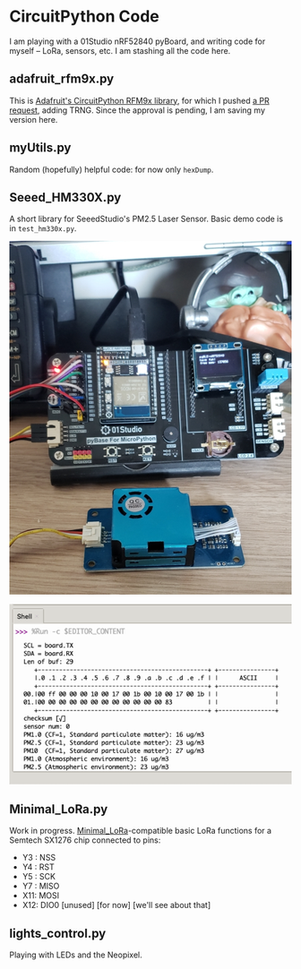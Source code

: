 # CircuitPython Code

I am playing with a 01Studio nRF52840 pyBoard, and writing code for myself – LoRa, sensors, etc. I am stashing all the code here.

## adafruit_rfm9x.py

This is [Adafruit's CircuitPython RFM9x library](https://github.com/adafruit/Adafruit_CircuitPython_RFM9x), for which I pushed [a PR request](https://github.com/adafruit/Adafruit_CircuitPython_RFM9x/pull/64), adding TRNG. Since the approval is pending, I am saving my version here.

## myUtils.py

Random (hopefully) helpful code: for now only `hexDump`.

## Seeed_HM330X.py

A short library for SeeedStudio's PM2.5 Laser Sensor. Basic demo code is in `test_hm330x.py`.

![pyBoard and HM3301](assets/pyBoard%20and%20HM3301.jpg)

![HM3301_Output](assets/HM3301_Output.png)


## Minimal_LoRa.py

Work in progress. [Minimal_LoRa](https://github.com/Kongduino/BastWAN_Minimal_LoRa)-compatible basic LoRa functions for a Semtech SX1276 chip connected to pins:

  * Y3 : NSS
  * Y4 : RST
  * Y5 : SCK
  * Y7 : MISO
  * X11: MOSI
  * X12: DIO0 [unused] [for now] [we'll see about that]

## lights_control.py

Playing with LEDs and the Neopixel.